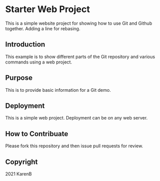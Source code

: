 # Starter Web Project

This is a simple website project for showing how to use Git and Github together.  Adding a line for rebasing.

## Introduction

This example is to show different parts of the Git repository and various commands using a web project.

## Purpose

This is to provide basic information for a Git demo.

## Deployment

This is a simple web project. Deployment can be on any web server. 

## How to Contribuate

Please fork this repository and then issue pull requests for review.

## Copyright

2021 KarenB

